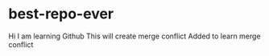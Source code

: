 # best-repo-ever
Hi I am learning Github
This will create merge conflict
Added to learn merge conflict
